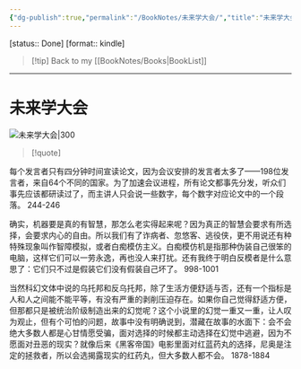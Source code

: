 ```yaml
---
{"dg-publish":true,"permalink":"/BookNotes/未来学大会/","title":"未来学大会","noteIcon":""}
---
```


[status:: Done]
[format:: kindle]

>[!tip] Back to my [[BookNotes/Books\|BookList]]

---
# 未来学大会

![未来学大会|300](https://img9.doubanio.com/view/subject/l/public/s33925034.jpg)

>[!quote]


每个发言者只有四分钟时间宣读论文，因为会议安排的发言者太多了——198位发言者，来自64个不同的国家。为了加速会议进程，所有论文都事先分发，听众们事先应该都研读过了，而主讲人只会说一些数字，每个数字对应论文中的一个段落。
244-246   
 
确实，机器要是真的有智慧，那怎么老实得起来呢？因为真正的智慧会要求有所选择，会要求内心的自由。所以我们有了诈病者、忽悠客、逃役侠，更不用说还有种特殊现象叫作智障模拟，或者白痴模仿主义。白痴模仿机是指那种伪装自己很笨的电脑，这样它们可以一劳永逸，再也没人来打扰。还有我终于明白反模者是什么意思了：它们只不过是假装它们没有假装自己坏了。
998-1001   
 
当然科幻文体中说的乌托邦和反乌托邦，除了生活方便舒适与否，还有一个指标是人和人之间能不能平等，有没有严重的剥削压迫存在。如果你自己觉得舒适方便，但那都只是被统治阶级制造出来的幻觉呢？这个小说里的幻觉一重又一重，让人叹为观止，但有个可怕的问题，故事中没有明确说到，潜藏在故事的水面下：会不会绝大多数人都是心甘情愿受骗，面对选择的时候都主动选择在幻觉中逃避，因为不愿面对丑恶的现实？就像后来《黑客帝国》电影里面对红蓝药丸的选择，尼奥是注定的拯救者，所以会选揭露现实的红药丸，但大多数人都不会。 
1878-1884